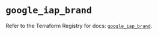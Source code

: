# `google_iap_brand`

Refer to the Terraform Registry for docs: [`google_iap_brand`](https://registry.terraform.io/providers/hashicorp/google-beta/5.41.0/docs/resources/google_iap_brand).
